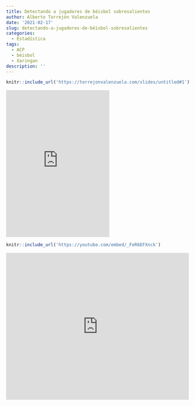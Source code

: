 ```yaml
---
title: Detectando a jugadores de béisbol sobresalientes
author: Alberto Torrejón Valenzuela
date: '2021-02-17'
slug: detectando-a-jugadores-de-béisbol-sobresalientes
categories:
  - Estadística
tags:
  - ACP
  - béisbol
  - Xaringan
description: ''
---
```



```r
knitr::include_url('https://torrejonvalenzuela.com/slides/untitled#1')
```

<iframe src="https://torrejonvalenzuela.com/slides/untitled#1" width="56%" height="400px" style="border: none;"></iframe>


```r
knitr::include_url('https://youtube.com/embed/_FeR6EFXnck')
```

<iframe src="https://youtube.com/embed/_FeR6EFXnck" width="99%" height="400px" style="border: none;"></iframe>

